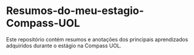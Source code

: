 # Resumos-do-meu-estagio-Compass-UOL
Este repositório contém resumos e anotações dos principais aprendizados adquiridos durante o estágio na Compass UOL.
